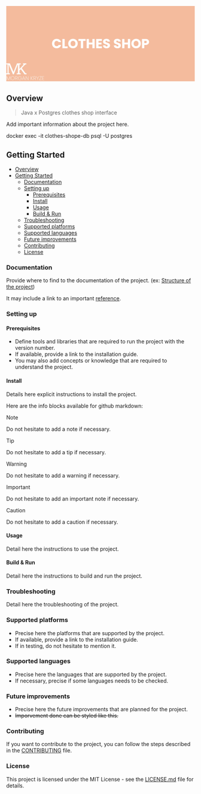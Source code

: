 ![screenshot](./docs/assets/img/presentation.jpg)

## Overview

> Java x Postgres clothes shop interface

Add important information about the project here.

docker exec -it clothes-shope-db psql -U postgres

## Getting Started

- [Overview](#overview)
- [Getting Started](#getting-started)
  - [Documentation](#documentation)
  - [Setting up](#setting-up)
    - [Prerequisites](#prerequisites)
    - [Install](#install)
    - [Usage](#usage)
    - [Build \& Run](#build--run)
  - [Troubleshooting](#troubleshooting)
  - [Supported platforms](#supported-platforms)
  - [Supported languages](#supported-languages)
  - [Future improvements](#future-improvements)
  - [Contributing](#contributing)
  - [License](#license)

### Documentation

Provide where to find to the documentation of the project. (ex: [Structure of the project](./docs/STRUCTURE.md))

It may include a link to an important [reference](https://example.com).

### Setting up

#### Prerequisites

- Define tools and libraries that are required to run the project with the version number.
- If available, provide a link to the installation guide.
- You may also add concepts or knowledge that are required to understand the project.

#### Install

Details here explicit instructions to install the project.

Here are the info blocks available for github markdown:

> [!NOTE]
> Do not hesitate to add a note if necessary.

> [!TIP]
> Do not hesitate to add a tip if necessary.

> [!WARNING]
> Do not hesitate to add a warning if necessary.

> [!IMPORTANT]
> Do not hesitate to add an important note if necessary.

> [!CAUTION]
> Do not hesitate to add a caution if necessary.

#### Usage

Detail here the instructions to use the project.

#### Build & Run

Detail here the instructions to build and run the project.

### Troubleshooting

Detail here the troubleshooting of the project.

### Supported platforms

- Precise here the platforms that are supported by the project.
- If available, provide a link to the installation guide.
- If in testing, do not hesitate to mention it.

### Supported languages

- Precise here the languages that are supported by the project.
- If necessary, precise if some languages needs to be checked.

### Future improvements

- Precise here the future improvements that are planned for the project.
- ~~Imporvement done can be styled like this.~~

### Contributing

If you want to contribute to the project, you can follow the steps described in the [CONTRIBUTING](./.github/CONTRIBUTING) file.

### License

This project is licensed under the MIT License - see the [LICENSE.md](LICENSE) file for details.
